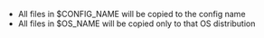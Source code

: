 - All files in $CONFIG_NAME will be copied to the config name
- All files in $OS_NAME will be copied only to that OS distribution